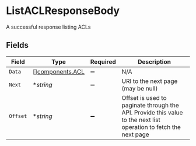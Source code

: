 # ListACLResponseBody

A successful response listing ACLs


## Fields

| Field                                                                                                            | Type                                                                                                             | Required                                                                                                         | Description                                                                                                      |
| ---------------------------------------------------------------------------------------------------------------- | ---------------------------------------------------------------------------------------------------------------- | ---------------------------------------------------------------------------------------------------------------- | ---------------------------------------------------------------------------------------------------------------- |
| `Data`                                                                                                           | [][components.ACL](../../models/components/acl.md)                                                               | :heavy_minus_sign:                                                                                               | N/A                                                                                                              |
| `Next`                                                                                                           | **string*                                                                                                        | :heavy_minus_sign:                                                                                               | URI to the next page (may be null)                                                                               |
| `Offset`                                                                                                         | **string*                                                                                                        | :heavy_minus_sign:                                                                                               | Offset is used to paginate through the API. Provide this value to the next list operation to fetch the next page |